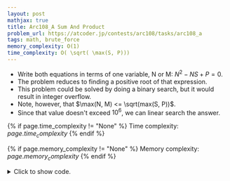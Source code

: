 ```yaml
---
layout: post
mathjax: true
title: Arc108_A Sum And Product
problem_url: https://atcoder.jp/contests/arc108/tasks/arc108_a
tags: math, brute_force
memory_complexity: O(1)
time_complexity: O( \sqrt( \max(S, P)))
---
```


- Write both equations in terms of one variable, N or M: $N^2 - NS + P = 0$.
- The problem reduces to finding a positive root of that expression.
- This problem could be solved by doing a binary search, but it would result
in integer overflow.
- Note, however, that $\max(N, M) <= \sqrt(max(S, P))$.
- Since that value doesn't exceed $10^6$, we can linear search the answer.


{% if page.time_complexity != "None" %}
Time complexity: ${{ page.time_complexity }}$
{% endif %}

{% if page.memory_complexity != "None" %}
Memory complexity: ${{ page.memory_complexity }}$
{% endif %}

<details>
<summary>
<p style="display:inline">Click to show code.</p>
</summary>
```cpp
{% raw %}
using namespace std;
using ll = long long;
using predicate = function<bool(ll)>;
bool solve(ll S, ll P)
{
    for (ll N = 1, MAX = 1e6; N <= MAX; ++N)
        if (N * (S - N) == P)
            return true;
    return false;
}
int main(void)
{
    ios::sync_with_stdio(false), cin.tie(NULL);
    ll S, P;
    cin >> S >> P;
    cout << (solve(S, P) ? "Yes" : "No") << endl;
    return 0;
}

{% endraw %}
```
</details>

